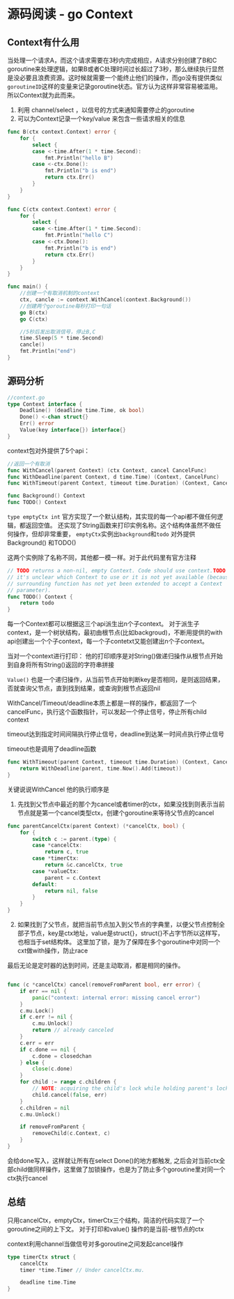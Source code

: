 # 源码阅读 - go Context


## Context有什么用
当处理一个请求A，而这个请求需要在3秒内完成相应，A请求分别创建了B和C goroutine来处理逻辑，如果B或者C处理时间过长超过了3秒，那么继续执行显然是没必要且浪费资源。这时候就需要一个能终止他们的操作，而go没有提供类似 `goroutineID`这样的变量来记录goroutine状态。官方认为这样非常容易被滥用。所以Context就为此而来。

1. 利用 channel/select ，以信号的方式来通知需要停止的goroutine
2. 可以为Context记录一个key/value 来包含一些请求相关的信息

``` go
func B(ctx context.Context) error {
	for {
		select {
		case <-time.After(1 * time.Second):
			fmt.Println("hello B")
		case <-ctx.Done():
			fmt.Println("b is end")
			return ctx.Err()
		}
	}
}

func C(ctx context.Context) error {
	for {
		select {
		case <-time.After(1 * time.Second):
			fmt.Println("hello C")
		case <-ctx.Done():
			fmt.Println("b is end")
			return ctx.Err()
		}
	}
}

func main() {
	//创建一个有取消机制的context
	ctx, cancle := context.WithCancel(context.Background())
	//创建两个goroutine每秒打印一句话
	go B(ctx)
	go C(ctx)

	//5秒后发出取消信号，停止B,C
	time.Sleep(5 * time.Second)
	cancle()
	fmt.Println("end")
}

```

## 源码分析
```go
//context.go
type Context interface {
	Deadline() (deadline time.Time, ok bool)
	Done() <-chan struct{}
	Err() error
	Value(key interface{}) interface{}
}
```

context包对外提供了5个api：
```go
//返回一个有取消
func WithCancel(parent Context) (ctx Context, cancel CancelFunc)
func WithDeadline(parent Context, d time.Time) (Context, CancelFunc)
func WithTimeout(parent Context, timeout time.Duration) (Context, CancelFunc)

func Background() Context
func TODO() Context
```

`type emptyCtx int`
官方实现了一个默认结构，其实现的每一个api都不做任何逻辑，都返回空值。
还实现了String函数来打印实例名称。这个结构体虽然不做任何操作，但却非常重要，
`emptyCtx`实例出`background`和`todo` 对外提供Background() 和TODO()

这两个实例除了名称不同，其他都一模一样。对于此代码里有官方注释

```go
// TODO returns a non-nil, empty Context. Code should use context.TODO when
// it's unclear which Context to use or it is not yet available (because the
// surrounding function has not yet been extended to accept a Context
// parameter).
func TODO() Context {
	return todo
}
```

每一个Context都可以根据这三个api派生出n个子context。
对于派生子context，是一个树状结构，最初由根节点(比如backgroud)，不断用提供的with api创建出一个个子context，每一个子contetxt又能创建出n个子context。

当对一个context进行打印：
他的打印顺序是对String()做递归操作从根节点开始到自身将所有String()返回的字符串拼接

`Value()`
也是一个递归操作，从当前节点开始判断key是否相同，是则返回结果，否就查询父节点，直到找到结果，或查询到根节点返回nil

WithCancel/Timeout/deadline本质上都是一样的操作，都返回了一个cancelFunc，执行这个函数指针，可以发起一个停止信号，停止所有child context

timeout达到指定时间间隔执行停止信号，deadline到达某一时间点执行停止信号

timeout也是调用了deadline函数
```go
func WithTimeout(parent Context, timeout time.Duration) (Context, CancelFunc) {
	return WithDeadline(parent, time.Now().Add(timeout))
}
```

关键说说WithCancel
他的执行顺序是

1. 先找到父节点中最近的那个为cancel或者timer的ctx，如果没找到则表示当前节点就是第一个cancel类型ctx，创建个goroutine来等待父节点的cancel

```go
func parentCancelCtx(parent Context) (*cancelCtx, bool) {
	for {
		switch c := parent.(type) {
		case *cancelCtx:
			return c, true
		case *timerCtx:
			return &c.cancelCtx, true
		case *valueCtx:
			parent = c.Context
		default:
			return nil, false
		}
	}
}
```

2. 如果找到了父节点，就把当前节点加入到父节点的字典里，以便父节点控制全部子节点，key是ctx地址，value是struct{}，struct{}不占字节所以这样写，也相当于set结构体。
这里加了锁，是为了保障在多个goroutine中对同一个cxt做with操作，防止race

最后无论是定时器的达到时间，还是主动取消，都是相同的操作。
```go

func (c *cancelCtx) cancel(removeFromParent bool, err error) {
	if err == nil {
		panic("context: internal error: missing cancel error")
	}
	c.mu.Lock()
	if c.err != nil {
		c.mu.Unlock()
		return // already canceled
	}
	c.err = err
	if c.done == nil {
		c.done = closedchan
	} else {
		close(c.done)
	}
	for child := range c.children {
		// NOTE: acquiring the child's lock while holding parent's lock.
		child.cancel(false, err)
	}
	c.children = nil
	c.mu.Unlock()

	if removeFromParent {
		removeChild(c.Context, c)
	}
}
```
会给done写入，这样就让所有在select Done()的地方都触发,
之后会对当前ctx全部child做同样操作，这里做了加锁操作，也是为了防止多个goroutine里对同一个ctx执行cancel

## 总结
只用cancelCtx，emptyCtx，timerCtx三个结构，简洁的代码实现了一个 goroutine之间的上下文。
对于打印和value() 操作的是当前-根节点的ctx

context利用channel当做信号对多goroutine之间发起cancel操作

```go
type timerCtx struct {
	cancelCtx
	timer *time.Timer // Under cancelCtx.mu.

	deadline time.Time
}
```
